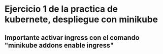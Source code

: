 # Ejercicio 1 de la practica de kubernete, despliegue con minikube

## Importante activar ingress con el comando "minikube addons enable ingress"
